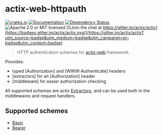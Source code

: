 # actix-web-httpauth

[![crates.io](https://img.shields.io/crates/v/actix-web-httpauth)](https://crates.io/crates/actix-web-httpauth)
[![Documentation](https://docs.rs/actix-web-httpauth/badge.svg)](https://docs.rs/actix-web-httpauth)
[![Dependency Status](https://deps.rs/crate/actix-web-httpauth/0.4.1/status.svg)](https://deps.rs/crate/actix-web-httpauth/0.4.1)
![Apache 2.0 or MIT licensed](https://img.shields.io/crates/l/actix-web-httpauth)
[![Join the chat at https://gitter.im/actix/actix](https://badges.gitter.im/actix/actix.svg)](https://gitter.im/actix/actix?utm_source=badge&utm_medium=badge&utm_campaign=pr-badge&utm_content=badge)

> HTTP authentication schemes for [actix-web](https://github.com/actix/actix-web) framework.

Provides:
 * typed [Authorization] and [WWW-Authenticate] headers
 * [extractors] for an [Authorization] header
 * [middleware] for easier authorization checking

All supported schemas are actix [Extractors](https://docs.rs/actix-web/2.0.0/actix_web/trait.FromRequest.html),
and can be used both in the middlewares and request handlers.

## Supported schemes

 * [Basic](https://tools.ietf.org/html/rfc7617)
 * [Bearer](https://tools.ietf.org/html/rfc6750)
